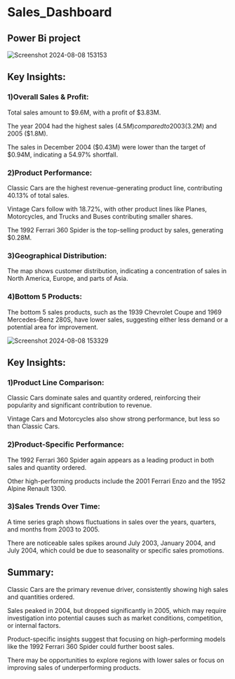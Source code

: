 # Sales_Dashboard
## Power Bi project  

  ![Screenshot 2024-08-08 153153](https://github.com/user-attachments/assets/a2442a79-006d-4a36-8f34-a0b19e567620)  

## Key Insights:  

### 1)Overall Sales & Profit:  

Total sales amount to $9.6M, with a profit of $3.83M.  

The year 2004 had the highest sales ($4.5M) compared to 2003 ($3.2M) and 2005 ($1.8M).  

The sales in December 2004 ($0.43M) were lower than the target of $0.94M, indicating a 54.97% shortfall.  

### 2)Product Performance:  

Classic Cars are the highest revenue-generating product line, contributing 40.13% of total sales.  

Vintage Cars follow with 18.72%, with other product lines like Planes, Motorcycles, and Trucks and Buses contributing smaller shares.  

The 1992 Ferrari 360 Spider is the top-selling product by sales, generating $0.28M.  

### 3)Geographical Distribution:  

The map shows customer distribution, indicating a concentration of sales in North America, Europe, and parts of Asia.  

### 4)Bottom 5 Products:  

The bottom 5 sales products, such as the 1939 Chevrolet Coupe and 1969 Mercedes-Benz 280S, have lower sales, suggesting either less demand or a potential area for improvement.  

  
  ![Screenshot 2024-08-08 153329](https://github.com/user-attachments/assets/16aaf540-6995-4c04-97ba-0515721507df)  
  

## Key Insights:  

### 1)Product Line Comparison:  


Classic Cars dominate sales and quantity ordered, reinforcing their popularity and significant contribution to revenue.  

Vintage Cars and Motorcycles also show strong performance, but less so than Classic Cars.  

### 2)Product-Specific Performance:  

The 1992 Ferrari 360 Spider again appears as a leading product in both sales and quantity ordered.  

Other high-performing products include the 2001 Ferrari Enzo and the 1952 Alpine Renault 1300.  

### 3)Sales Trends Over Time:  

A time series graph shows fluctuations in sales over the years, quarters, and months from 2003 to 2005.  

There are noticeable sales spikes around July 2003, January 2004, and July 2004, which could be due to seasonality or specific sales promotions.  

## Summary:  

Classic Cars are the primary revenue driver, consistently showing high sales and quantities ordered.  

Sales peaked in 2004, but dropped significantly in 2005, which may require investigation into potential causes such as market conditions, competition, or internal factors.  

Product-specific insights suggest that focusing on high-performing models like the 1992 Ferrari 360 Spider could further boost sales.  

There may be opportunities to explore regions with lower sales or focus on improving sales of underperforming products.

